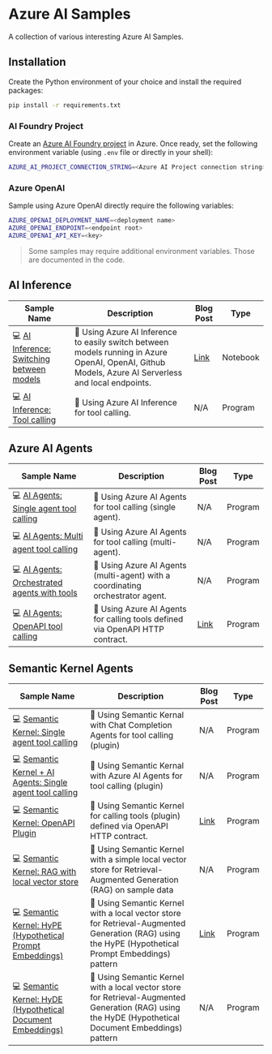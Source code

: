 # Azure AI Samples

A collection of various interesting Azure AI Samples.

## Installation

Create the Python environment of your choice and install the required packages:

```bash
pip install -r requirements.txt
```

### AI Foundry Project

Create an [Azure AI Foundry project](https://learn.microsoft.com/en-us/azure/ai-foundry/how-to/create-projects?tabs=ai-studio) in Azure. Once ready, set the following environment variable (using `.env` file or directly in your shell):

```bash
AZURE_AI_PROJECT_CONNECTION_STRING=<Azure AI Project connection string>
```

### Azure OpenAI

Sample using Azure OpenAI directly require the following variables:

```bash
AZURE_OPENAI_DEPLOYMENT_NAME=<deployment name>
AZURE_OPENAI_ENDPOINT=<endpoint root>
AZURE_OPENAI_API_KEY=<key>
```

> Some samples may require additional environment variables. Those are documented in the code.

## AI Inference

| Sample Name | Description | Blog Post | Type |
|-------------|-------------|-----------|------|
| 💻 [AI Inference: Switching between models](./azure-ai-inference/model-switching/) | 📝 Using Azure AI Inference to easily switch between models running in Azure OpenAI, OpenAI, Github Models, Azure AI Serverless and local endpoints. | [Link](https://www.strathweb.com/2024/11/simplifying-the-ai-workflow-access-different-types-of-model-deployments-with-azure-ai-inference/) | Notebook |
| 💻 [AI Inference: Tool calling](./azure-ai-inference/model-switching/) | 📝 Using Azure AI Inference for tool calling. | N/A | Program |

## Azure AI Agents

| Sample Name | Description | Blog Post | Type |
|-------------|-------------|-----------|------|
| 💻 [AI Agents: Single agent tool calling](./azure-ai-agents/tool-calling/) | 📝 Using Azure AI Agents for tool calling (single agent). | N/A | Program |
| 💻 [AI Agents: Multi agent tool calling](./azure-ai-agents/multi-agent-tool-calling/) | 📝 Using Azure AI Agents for tool calling (multi-agent). | N/A | Program |
| 💻 [AI Agents: Orchestrated agents with tools](./azure-ai-agents/multi-agent-orchestrated-tool-calling/) | 📝 Using Azure AI Agents (multi-agent) with a coordinating orchestrator agent. | N/A | Program |
| 💻 [AI Agents: OpenAPI tool calling](./azure-ai-agents/openapi-tool/) | 📝 Using Azure AI Agents for calling tools defined via OpenAPI HTTP contract. | [Link](https://www.strathweb.com/2025/06/ai-agents-with-openapi-tools-part-2-azure-ai-foundry/) | Program |

## Semantic Kernel Agents

| Sample Name | Description | Blog Post | Type |
|-------------|-------------|-----------|------|
| 💻 [Semantic Kernel: Single agent tool calling](./semantic-kernel/chatcompletions-plugin/) | 📝 Using Semantic Kernal with Chat Completion Agents for tool calling (plugin) | N/A | Program |
| 💻 [Semantic Kernel + AI Agents: Single agent tool calling](./semantic-kernel/azure-ai-agents-plugin/) | 📝 Using Semantic Kernal with Azure AI Agents for tool calling (plugin) | N/A | Program |
| 💻 [Semantic Kernel: OpenAPI Plugin](./semantic-kernel/openapi-plugin/) | 📝 Using Semantic Kernel for calling tools (plugin) defined via OpenAPI HTTP contract. | [Link](https://www.strathweb.com/2025/06/ai-agents-with-openapi-tools-part-1-semantic-kernel/) | Program |
| 💻 [Semantic Kernel: RAG with local vector store](./semantic-kernel/chatcompletions-agent-rag/) | 📝 Using Semantic Kernel with a simple local vector store for Retrieval-Augmented Generation (RAG) on sample data | N/A | Program |
| 💻 [Semantic Kernel: HyPE (Hypothetical Prompt Embeddings)](./semantic-kernel/chatcompletions-agent-hype-rag/) | 📝 Using Semantic Kernel with a local vector store for Retrieval-Augmented Generation (RAG) using the HyPE (Hypothetical Prompt Embeddings) pattern | [Link](https://www.strathweb.com/2025/07/rag-agent-with-hype-pattern-using-semantic-kernel/) | Program | 
| 💻 [Semantic Kernel: HyDE (Hypothetical Document Embeddings)](./semantic-kernel/chatcompletions-agent-hyde-rag/) | 📝 Using Semantic Kernel with a local vector store for Retrieval-Augmented Generation (RAG) using the HyDE (Hypothetical Document Embeddings) pattern | N/A | Program | 